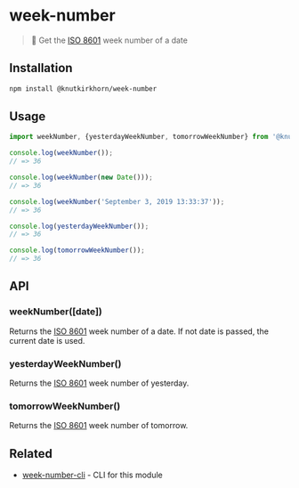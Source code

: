 # week-number
> 📅 Get the [ISO 8601](https://en.wikipedia.org/wiki/ISO_week_date) week number of a date

## Installation
```sh
npm install @knutkirkhorn/week-number
```

## Usage
```js
import weekNumber, {yesterdayWeekNumber, tomorrowWeekNumber} from '@knutkirkhorn/week-number';

console.log(weekNumber());
// => 36

console.log(weekNumber(new Date()));
// => 36

console.log(weekNumber('September 3, 2019 13:33:37'));
// => 36

console.log(yesterdayWeekNumber());
// => 36

console.log(tomorrowWeekNumber());
// => 36
```

## API
### weekNumber([date])
Returns the [ISO 8601](https://en.wikipedia.org/wiki/ISO_week_date) week number of a date. If not date is passed, the current date is used.

### yesterdayWeekNumber()
Returns the [ISO 8601](https://en.wikipedia.org/wiki/ISO_week_date) week number of yesterday.

### tomorrowWeekNumber()
Returns the [ISO 8601](https://en.wikipedia.org/wiki/ISO_week_date) week number of tomorrow.

## Related
- [week-number-cli](https://github.com/knutkirkhorn/week-number-cli) - CLI for this module
